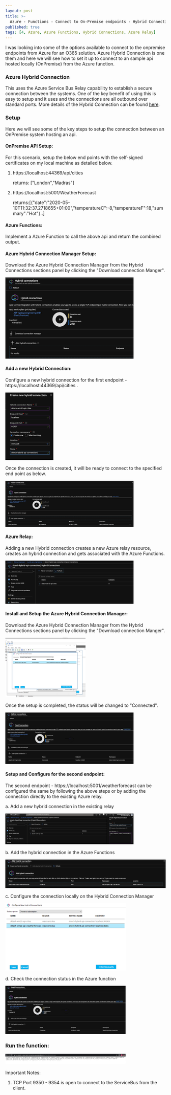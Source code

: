 ```yaml
---
layout: post
title: >-
  Azure - Functions - Connect to On-Premise endpoints - Hybrid Connection Manager
published: true
tags: [4, Azure, Azure Functions, Hybrid Connections, Azure Relay]
---
```


I was looking into some of the options available to connect to the onpremise endpoints from Azure for an O365 solution. Azure Hybrid Connection is one them and here we will see how to set it up to connect to an sample api hosted locally (OnPremise) from the Azure function.

### Azure Hybrid Connection
This uses the Azure Service Bus Relay capability to establish a secure connection between the systems. One of the key benefit of using this is easy to setup and it uses and the connections are all outbound over standard ports. More details of the Hybrid Connection can be found <a href='https://docs.microsoft.com/en-us/azure/app-service/app-service-hybrid-connections'>here</a>.

### Setup
Here we will see some of the key steps to setup the connection between an OnPremise system hosting an api.

#### OnPremise API Setup:
For this scenario, setup the below end points with the self-signed certificates on my local machine as detailed below.

1. https://localhost:44369/api/cities
   
   returns: ["London","Madras"]

2. https://localhost:5001/WeatherForecast
   
   returns:[{"date":"2020-05-10T11:32:37.2718655+01:00","temperatureC":-8,"temperatureF":18,"summary":"Hot"}..]

#### Azure Functions:
Implement a Azure Function to call the above api and return the combined output.

<script src="https://gist.github.com/clientbala/8788e77b3053b1f9f9be54e813f3a9d4.js"></script>

#### Azure Hybrid Connection Manager Setup:
Download the Azure Hybrid Connection Manager from the Hybrid Connections sections panel by clicking the "Download connection Manger".

<img src="../images/posts/4/4-Azure-HybridConnection-Mgr-Download.png" width="80%" height="80%">

#### Add a new Hybrid Connection:
Configure a new hybrid connection for the first endpoint -  https://localhost:44369/api/cities .

<img src="../images/posts/4/4-Azure-HybridConnection-Create-New.png" width="30%" height="30%">

Once the connection is created, it will be ready to connect to the specified end point as below.

<img src="../images/posts/4/4-Azure-HybridConnection-NotConnected.png" width="80%" height="80%">

#### Azure Relay:
Adding a new Hybrid connection creates a new Azure relay resource, creates an hybrid connection and gets associated with the Azure Functions.

<img src="../images/posts/4/4-Azure-Relay-HybridConnection.png" width="80%" height="80%">

#### Install and Setup the Azure Hybrid Connection Manager:
Download the Azure Hybrid Connection Manager from the Hybrid Connections sections panel by clicking the "Download connection Manger".

<img src="../images/posts/4/4-Azure-HybrigConnection-Create-Connection-OnPremise.png" width="50%" height="50%">

Once the setup is completed, the status will be changed to "Connected".

<img src="../images/posts/4/4-Azure-Connection-Connected.png" width="80%" height="80%">

#### Setup and Configure for the second endpoint:

The second endpoint - https://localhost:5001/weatherforecast can be configured the same by following the above steps or by adding the connection directly to the existing Azure relay.

a. Add a new hybrid connection in the existing relay

<img src="../images/posts/4/4-Azure-Relay-NewConnection.png" width="80%" height="80%">

b. Add the hybrid connection in the Azure Functions

<img src="../images/posts/4/4-Azure-Add-Existing-Connection.png" width="100%" height="100%">

c. Configure the connection locally on the Hybrid Connection Manager

<img src="../images/posts/4/4-Azure-onpremise-weatherforecast.png" width="75%" height="75%">

d. Check the connection status in the Azure function

<img src="../images/posts/4/4-Azure-Connection-Connected.png" width="75%" height="75%">

### Run the function:

<img src="../images/posts/4/4-Azure-functions-test-e2e.png" width="75%" height="75%">

Important Notes:

1. TCP Port 9350 - 9354 is open to connect to the ServiceBus from the client.